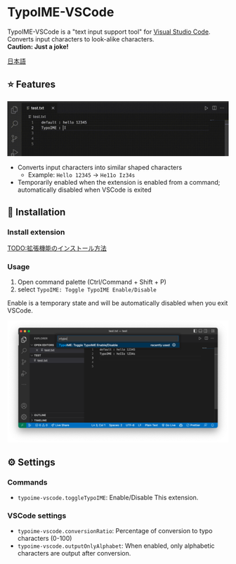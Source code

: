 # TypoIME-VSCode

TypoIME-VSCode is a "text input support tool" for [Visual Studio Code](https://code.visualstudio.com/).
Converts input characters to look-alike characters.   
**Caution: Just a joke!**

[日本語](./README_ja.md)

## ⭐ Features

![TypoIME-VSCode Sample](https://raw.githubusercontent.com/toshi-pono/TypoIME-VSCode/main/images/en/sample.gif)

- Converts input characters into similar shaped characters
  - Example: `Hello 12345` → `He11o Iz34s`
- Temporarily enabled when the extension is enabled from a command; automatically disabled when VSCode is exited

## 💾 Installation

### Install extension
<TODO:拡張機能のインストール方法>

### Usage
1. Open command palette (Ctrl/Command + Shift + P)
2. select `TypoIME: Toggle TypoIME Enable/Disable` 

Enable is a temporary state and will be automatically disabled when you exit VSCode.

![TypoIME-VSCode Sample](https://raw.githubusercontent.com/toshi-pono/TypoIME-VSCode/main/images/en/command.png)

## ⚙️ Settings

### Commands
* `typoime-vscode.toggleTypoIME`: Enable/Disable This extension.

### VSCode settings

* `typoime-vscode.conversionRatio`: Percentage of conversion to typo characters (0-100)
* `typoime-vscode.outputOnlyAlphabet`: When enabled, only alphabetic characters are output after conversion.

<!--
## Known Issues
Nothing yet.
-->

<!--
## Release Notes

### 0.1.0

Initial release of TypoIME-VSCode
-->
